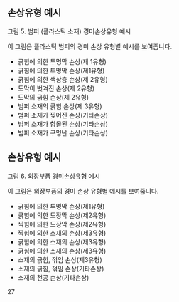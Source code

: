 ## 손상유형 예시

그림 5. 범퍼 (플라스틱 소재) 경미손상유형 예시

이 그림은 플라스틱 범퍼의 경미 손상 유형별 예시를 보여줍니다.

- 긁힘에 의한 투명막 손상(제 1유형)
- 긁힘에 의한 투명막 손상(제1유형)
- 긁힘에 의한 색상층 손상(제 2유형)
- 도막이 벗겨진 손상(제 2유형)
- 도막의 긁힘 손상(제 2유형)
- 범퍼 소재의 긁힘 손상(제 3유형)
- 범퍼 소재가 찢어진 손상(기타손상)
- 범퍼 소재가 함몰된 손상(기타손상)
- 범퍼 소재가 구멍난 손상(기타손상)

## 손상유형 예시

그림 6. 외장부품 경미손상유형 예시

이 그림은 외장부품의 경미 손상 유형별 예시를 보여줍니다.

- 긁힘에 의한 투명막 손상(제1유형)
- 긁힘에 의한 도장막 손상(제2유형)
- 찍힘에 의한 도장막 손상(제2유형)
- 찍힘에 의한 소재의 손상(제3유형)
- 긁힘에 의한 소재의 손상(제3유형)
- 긁힘에 의한 소재의 손상(제3유형)
- 소재의 긁힘, 꺾임 손상(제3유형)
- 소재의 긁힘, 꺾임 손상(기타손상)
- 소재의 천공 손상(기타손상)

<PAGE>27